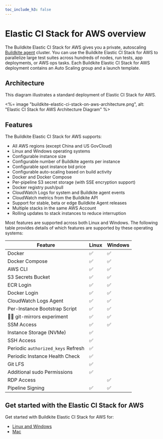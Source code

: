 ```yaml
---
toc_include_h3: false
---
```


# Elastic CI Stack for AWS overview

The Buildkite Elastic CI Stack for AWS gives you a private, autoscaling
[Buildkite agent](/docs/agent/v3) cluster. You can use the Buildkite Elastic CI Stack for AWS to parallelize large test suites across hundreds of nodes, run tests, app deployments, or AWS ops tasks. Each Buildkite Elastic CI Stack for AWS deployment contains an Auto Scaling group and a launch template.

## Architecture

This diagram illustrates a standard deployment of Elastic CI Stack for AWS.

<%= image "buildkite-elastic-ci-stack-on-aws-architecture.png", alt: "Elastic CI Stack for AWS Architecture Diagram" %>

## Features

The Buildkite Elastic CI Stack for AWS supports:

* All AWS regions (except China and US GovCloud)
* Linux and Windows operating systems
* Configurable instance size
* Configurable number of Buildkite agents per instance
* Configurable spot instance bid price
* Configurable auto-scaling based on build activity
* Docker and Docker Compose
* Per-pipeline S3 secret storage (with SSE encryption support)
* Docker registry push/pull
* CloudWatch Logs for system and Buildkite agent events
* CloudWatch metrics from the Buildkite API
* Support for stable, beta or edge Buildkite Agent releases
* Multiple stacks in the same AWS Account
* Rolling updates to stack instances to reduce interruption

Most features are supported across both Linux and Windows. The following table provides details of which features are supported by these operating systems:

Feature | Linux | Windows
--- | --- | ---
Docker | ✅ | ✅
Docker Compose | ✅ | ✅
AWS CLI | ✅ | ✅
S3 Secrets Bucket | ✅ | ✅
ECR Login | ✅ | ✅
Docker Login | ✅ | ✅
CloudWatch Logs Agent | ✅ | ✅
Per-Instance Bootstrap Script | ✅ | ✅
🧑‍🔬 git-mirrors experiment | ✅ | ✅
SSM Access | ✅ | ✅
Instance Storage (NVMe) | ✅ |
SSH Access | ✅ |
Periodic `authorized_keys` Refresh | ✅ |
Periodic Instance Health Check | ✅ |
Git LFS | ✅ |
Additional sudo Permissions | ✅ |
RDP Access | | ✅
Pipeline Signing | ✅ | ✅

## Get started with the Elastic CI Stack for AWS

Get started with Buildkite Elastic CI Stack for AWS for:

* [Linux and Windows](/docs/agent/v3/elastic-ci-aws)
* [Mac](/docs/agent/v3/elastic-ci-stack-for-ec2-mac/autoscaling-mac-metal)

